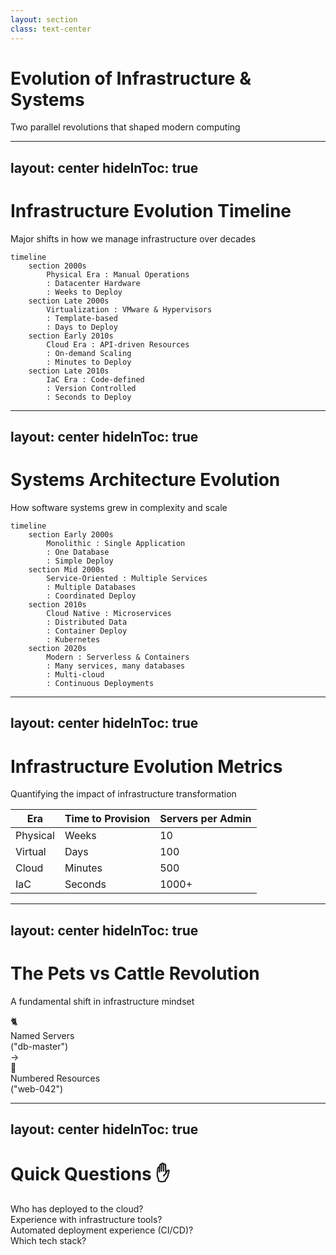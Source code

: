 ```yaml
---
layout: section
class: text-center
---
```


# Evolution of Infrastructure & Systems

<div class="opacity-80 italic mb-4">
Two parallel revolutions that shaped modern computing
</div>

<!--
# Speaker Notes

Setup:
- Frame history as context for modern tools
- Set expectation for parallel stories
- Connect to their development experience

Key Points:
- Two revolutions happened together
- Each drove the other forward
- Still evolving today

Questions/Engagement:
- "What infrastructure changes have you seen?"
- "How has development changed with it?"

Next:
- Let's look at infrastructure changes first
-->

---
layout: center
hideInToc: true
---

# Infrastructure Evolution Timeline
Major shifts in how we manage infrastructure over decades


```mermaid
timeline
    section 2000s
        Physical Era : Manual Operations
        : Datacenter Hardware
        : Weeks to Deploy
    section Late 2000s
        Virtualization : VMware & Hypervisors
        : Template-based
        : Days to Deploy
    section Early 2010s
        Cloud Era : API-driven Resources
        : On-demand Scaling
        : Minutes to Deploy
    section Late 2010s
        IaC Era : Code-defined
        : Version Controlled
        : Seconds to Deploy
```
<!--
# Speaker Notes

Setup:
- Visualize the transformation scale
- Focus on speed of change
- Note accelerating pace

Key Points:
- Each jump brought 10x improvement
- Changed how we think about servers
- Automation became essential

Questions/Engagement:
- "When did you start working with cloud?"
- "Which era's tools do you use?"

Next:
- See how these changes affected teams
-->

---
layout: center
hideInToc: true
---

# Systems Architecture Evolution
How software systems grew in complexity and scale

```mermaid
timeline
    section Early 2000s
        Monolithic : Single Application
        : One Database
        : Simple Deploy
    section Mid 2000s
        Service-Oriented : Multiple Services
        : Multiple Databases
        : Coordinated Deploy
    section 2010s
        Cloud Native : Microservices
        : Distributed Data
        : Container Deploy
        : Kubernetes
    section 2020s
        Modern : Serverless & Containers
        : Many services, many databases
        : Multi-cloud
        : Continuous Deployments
```

<!--
# Speaker Notes

Setup:
- Connect to their software experience
- System architecture drove infrastructure
- Still happening today

Key Points:
- Monolith: Simple but limiting
- Services: Team independence
- Cloud Native: Infrastructure complexity
- Modern: Mix of approaches

Questions/Engagement:
- "Have you worked on any team projects?"
- "Which architectures have you worked with?"
- "What drove your architecture choices?"

Next:
- See how this affected operations
-->

---
layout: center
hideInToc: true
---

# Infrastructure Evolution Metrics
Quantifying the impact of infrastructure transformation

<table class="metrics-table">
  <thead>
    <tr>
      <th>Era</th>
      <th>Time to Provision</th>
      <th>Servers per Admin</th>
    </tr>
  </thead>
  <tbody>
    <tr v-click="1">
      <td>Physical</td>
      <td>Weeks</td>
      <td>10</td>
    </tr>
    <tr v-click="2">
      <td>Virtual</td>
      <td>Days</td>
      <td>100</td>
    </tr>
    <tr v-click="3">
      <td>Cloud</td>
      <td>Minutes</td>
      <td>500</td>
    </tr>
    <tr v-click="4">
      <td>IaC</td>
      <td>Seconds</td>
      <td>1000+</td>
    </tr>
  </tbody>
</table>

<style>
.metrics-table {
  @apply w-4/5 mx-auto mt-8;
}
.metrics-table th {
  @apply px-6 py-3 text-left bg-blue-500 bg-opacity-10 font-semibold;
}
.metrics-table td {
  @apply px-6 py-4 border-t border-gray-200 border-opacity-50;
}
</style>

<!--
# Speaker Notes

Setup:
- These metrics don't show real impact, mostly ilustrate to idea
- Focus on two key metrics

Key Points:
- Deployment time: 10000x faster
- Admin capacity: 100x increase
- Every step multiplied capability

Questions/Engagement:
- "What enabled each jump?"
- "Which metric matters more?"

Next:
- Look at what drove these changes
-->

---
layout: center
hideInToc: true
---

# The Pets vs Cattle Revolution
A fundamental shift in infrastructure mindset

<div class="flex items-center justify-center gap-8">
  <div v-click class="text-center">
    <div class="text-6xl">🐈</div>
    <div class="mt-2 opacity-70">Named Servers</div>
    <div class="text-sm">("db-master")</div>
  </div>

  <div v-click class="text-5xl text-blue-400">
    →
  </div>

  <div v-click class="text-center">
    <div class="text-6xl">🐄</div>
    <div class="mt-2 opacity-70">Numbered Resources</div>
    <div class="text-sm">("web-042")</div>
  </div>
</div>

<!--
# Speaker Notes

Setup:
- Fundamental mindset shift
- Changed how we manage servers
- Still relevant today

Key message: Fundamental shift in how we think about servers

Additional context to mention:
- Pets: We care for them individually, nurse them back to health
- Cattle: Replaceable, automated management
- Like your laptop (pet) vs a Docker container (cattle)
- This mindset shift enabled modern cloud scaling

Questions/Engagement:
- "Where do you see each approach?"
- "Which fits cloud better?"-->

---
layout: center
hideInToc: true
---

# Quick Questions ✋

<div class="text-xl space-y-8">
  <div v-click class="question">
    Who has deployed to the cloud?
  </div>

  <div v-click class="question">
    Experience with infrastructure tools?
  </div>

  <div v-click class="question">
    Automated deployment experience (CI/CD)?
  </div>

  <div v-click class="question">
    Which tech stack?
  </div>
</div>

<style>
.question {
  @apply p-4 rounded bg-blue-500 bg-opacity-10 cursor-pointer hover:bg-opacity-20 transition-all;
}
</style>

<!--
# Speaker Notes

Setup:
- Quick audience check
- Keep it light and interactive
- Watch for experience distribution

Key Points:
- Note cloud familiarity
- Infrastructure tool exposure
- Cloud provider preferences

Questions/Engagement:
- Use raised hands for each point
- Note which tools are familiar

Next:
- Adjust examples based on responses
-->